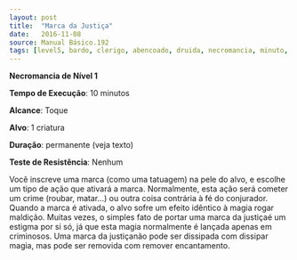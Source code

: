 ```yaml
---
layout: post
title:  "Marca da Justiça"
date:   2016-11-08
source: Manual Básico.192
tags: [level5, bardo, clerigo, abencoado, druida, necromancia, minuto, toque, criatura, permanente, nenhum]
---
```


**Necromancia de Nível 1**

**Tempo de Execução**: 10 minutos

**Alcance**: Toque

**Alvo**: 1 criatura

**Duração**: permanente (veja texto)

**Teste de Resistência**: Nenhum

Você inscreve uma marca (como uma tatuagem) na pele do alvo, e escolhe um tipo de ação que ativará a marca. 
Normalmente, esta ação será cometer um crime (roubar, matar...) ou outra coisa contrária à fé do conjurador. Quando a marca é ativada, o alvo sofre um efeito idêntico à magia rogar maldição.
Muitas vezes, o simples fato de portar uma marca da justiçaé um estigma por si só, já que esta magia normalmente é lançada apenas em criminosos.
Uma marca da justiçanão pode ser dissipada com dissipar magia, mas pode ser removida com remover encantamento.
